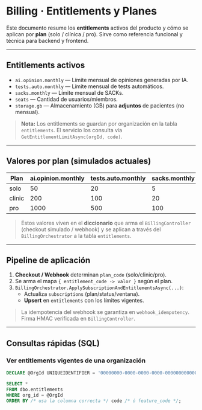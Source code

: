 # Billing · Entitlements y Planes

Este documento resume los **entitlements** activos del producto y cómo se aplican por **plan** (solo / clínica / pro). Sirve como referencia funcional y técnica para backend y frontend.

---

## Entitlements activos

- `ai.opinion.monthly` — Límite mensual de opiniones generadas por IA.
- `tests.auto.monthly` — Límite mensual de tests automáticos.
- `sacks.monthly` — Límite mensual de SACKs.
- `seats` — Cantidad de usuarios/miembros.
- `storage.gb` — Almacenamiento (GB) para **adjuntos** de pacientes (no mensual).

> **Nota:** Los entitlements se guardan por organización en la tabla `entitlements`. El servicio los consulta vía `GetEntitlementLimitAsync(orgId, code)`.

---

## Valores por plan (simulados actuales)

| Plan    | ai.opinion.monthly | tests.auto.monthly | sacks.monthly | seats | storage.gb |
|---------|---------------------|--------------------|---------------|-------|------------|
| solo    | 50                  | 20                 | 5             | 1     | 10         |
| clinic  | 200                 | 100                | 20            | 5     | 50         |
| pro     | 1000                | 500                | 100           | 20    | 200        |

> Estos valores viven en el **diccionario** que arma el `BillingController` (checkout simulado / webhook) y se aplican a través del `BillingOrchestrator` a la tabla `entitlements`.

---

## Pipeline de aplicación

1. **Checkout / Webhook** determinan `plan_code` (solo/clinic/pro).
2. Se arma el mapa `{ entitlement_code -> valor }` según el plan.
3. `BillingOrchestrator.ApplySubscriptionAndEntitlementsAsync(...)`:
   - Actualiza `subscriptions` (plan/status/ventana).
   - **Upsert** en `entitlements` con los límites vigentes.

> La idempotencia del webhook se garantiza en `webhook_idempotency`. Firma HMAC verificada en `BillingController`.

---

## Consultas rápidas (SQL)

### Ver entitlements vigentes de una organización
```sql
DECLARE @OrgId UNIQUEIDENTIFIER = '00000000-0000-0000-0000-000000000000';

SELECT *
FROM dbo.entitlements
WHERE org_id = @OrgId
ORDER BY /* usa la columna correcta */ code /* ó feature_code */;
